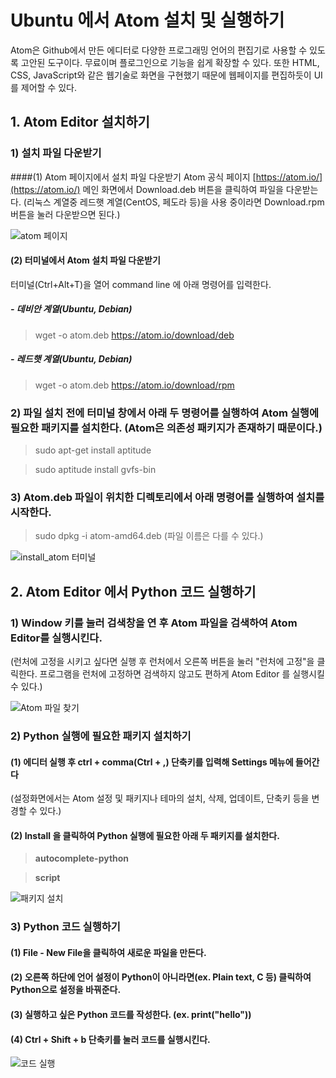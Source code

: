 # Ubuntu 에서 Atom 설치 및 실행하기

  Atom은 Github에서 만든 에디터로 다양한 프로그래밍 언어의 편집기로 사용할 수 있도록 고안된 도구이다. 무료이며 플로그인으로 기능을 쉽게 확장할 수 있다. 또한 HTML, CSS, JavaScript와 같은 웹기술로 화면을 구현했기 때문에 웹페이지를 편집하듯이 UI를 제어할 수 있다.

## 1. Atom Editor 설치하기

### 1) 설치 파일 다운받기
  
####(1) Atom 페이지에서 설치 파일 다운받기 
Atom 공식 페이지 [https://atom.io/](https://atom.io/)  메인 화면에서 Download.deb 버튼을 클릭하여 파일을 다운받는다. (리눅스 계열중 레드햇 계열(CentOS, 페도라 등)을 사용 중이라면 Download.rpm 버튼을 눌러 다운받으면 된다.)

![atom 페이지](https://scontent-icn1-1.xx.fbcdn.net/v/t1.0-0/p240x240/13932837_887566181388490_1170369319164798462_n.jpg?oh=638cd5b543902bc0e508d5cee27c8de2&oe=585AA967)

#### (2) 터미널에서 Atom 설치 파일 다운받기

   터미널(Ctrl+Alt+T)을 열어 command line 에 아래 명령어를 입력한다.
  
  
#####  -  데비안 계열(Ubuntu, Debian)
> wget -o atom.deb https://atom.io/download/deb

#####  -  레드햇 계열(Ubuntu, Debian)
> wget -o atom.deb https://atom.io/download/rpm


### 2) 파일 설치 전에 터미널 창에서 아래 두 명령어를 실행하여 Atom 실행에 필요한 패키지를 설치한다. (Atom은 의존성 패키지가 존재하기 때문이다.)

> sudo apt-get install aptitude

> sudo aptitude install gvfs-bin

### 3) Atom.deb 파일이 위치한 디렉토리에서 아래 명령어를 실행하여 설치를 시작한다.

> sudo dpkg -i atom-amd64.deb (파일 이름은 다를 수 있다.)  

![install_atom 터미널](https://scontent-icn1-1.xx.fbcdn.net/v/t1.0-9/14095868_887566184721823_2124158995982723484_n.jpg?oh=6e4f8fdc638288186f2207d28f4e66d1&oe=58407439)

## 2. Atom Editor 에서 Python 코드 실행하기

### 1) Window 키를 눌러 검색창을 연 후 Atom 파일을 검색하여 Atom Editor를 실행시킨다.
  (런처에 고정을 시키고 싶다면 실행 후 런처에서 오른쪽 버튼을 눌러 "런처에 고정"을 클릭한다. 프로그램을 런처에 고정하면 검색하지 않고도 편하게 Atom Editor 를 실행시킬 수 있다.)

![Atom 파일 찾기](https://scontent-icn1-1.xx.fbcdn.net/v/t1.0-9/13612321_887566188055156_3152869025741808907_n.jpg?oh=b038bb4d6d8c9a085b885f26d1becc76&oe=58504107)
  

### 2) Python 실행에 필요한 패키지 설치하기

#### (1) 에디터 실행 후 ctrl + comma(Ctrl + ,) 단축키를 입력해 Settings 메뉴에 들어간다
  (설정화면에서는 Atom 설정 및 패키지나 테마의 설치, 삭제, 업데이트, 단축키 등을 변경할 수 있다.)
#### (2) Install 을 클릭하여 Python 실행에 필요한 아래 두 패키지를 설치한다.
> __autocomplete-python__   
  
> __script__

![패키지 설치](https://scontent-icn1-1.xx.fbcdn.net/v/t1.0-9/14102601_887566244721817_8609756490518512213_n.jpg?oh=a9050dd7251e6e1fcc5d847179301269&oe=585D83F5)

### 3) Python 코드 실행하기
   
#### (1) File - New File을 클릭하여 새로운 파일을 만든다.
#### (2) 오른쪽 하단에 언어 설정이 Python이 아니라면(ex. Plain text, C 등) 클릭하여 Python으로 설정을 바꿔준다.
#### (3) 실행하고 싶은 Python 코드를 작성한다.  (ex. print("hello"))
#### (4) Ctrl + Shift + b 단축키를 눌러 코드를 실행시킨다.

![코드 실행](https://scontent-icn1-1.xx.fbcdn.net/v/t1.0-9/14088524_887566248055150_1445585513664848565_n.jpg?oh=9a63252ef26feedb52f17e6d20276581&oe=5840D347)